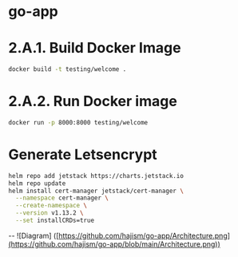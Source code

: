 # go-app

# 2.A.1. Build Docker Image
```bash
docker build -t testing/welcome .
```

# 2.A.2. Run Docker image 
```bash
docker run -p 8000:8000 testing/welcome
```
# Generate Letsencrypt
```bash
helm repo add jetstack https://charts.jetstack.io
helm repo update
helm install cert-manager jetstack/cert-manager \
  --namespace cert-manager \
  --create-namespace \
  --version v1.13.2 \
  --set installCRDs=true
```

--
![Diagram] ([https://github.com/hajism/go-app/Architecture.png](https://github.com/hajism/go-app/blob/main/Architecture.png))
